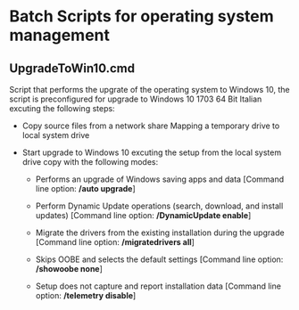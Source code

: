 # Batch Scripts for operating system management

## UpgradeToWin10.cmd
Script that performs the upgrate of the operating system to Windows 10, the script is preconfigured for upgrade to Windows 10 1703 64 Bit Italian excuting the following steps:
- Copy source files from a network share Mapping a temporary drive to local system drive
- Start upgrade to Windows 10 excuting the setup from the local system drive copy with the following modes:

  - Performs an upgrade of Windows saving apps and data [Command line option: **/auto upgrade**]
   
  - Perform Dynamic Update operations (search, download, and install updates) [Command line option: **/DynamicUpdate enable**]
   
  - Migrate the drivers from the existing installation during the upgrade [Command line option: **/migratedrivers all**]
   
  - Skips OOBE and selects the default settings [Command line option: **/showoobe none**]
   
  - Setup does not capture and report installation data [Command line option: **/telemetry disable**]
